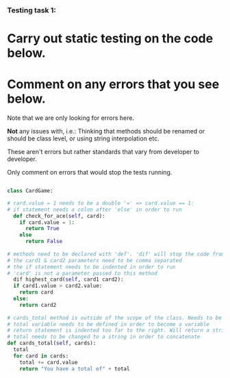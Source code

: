 ### Testing task 1:

# Carry out static testing on the code below.
# Comment on any errors that you see below.

Note that we are only looking for errors here.

**Not** any issues with, i.e.: 
Thinking that methods should be renamed or should be class level, or using string interpolation etc. 

These aren't errors but rather standards that vary from developer to developer. 

Only comment on errors that would stop the tests running.

```python

class CardGame:

# card.value = 1 needs to be a double '=' => card.value == 1:
# if statement needs a colon after 'else' in order to run
  def check_for_ace(self, card):
    if card.value = 1:
      return True
    else
      return False
   
# methods need to be declared with 'def'. 'dif' will stop the code from running
# the card1 & card2 parameters need to be comma separated
# the if statement needs to be indented in order to run
# 'card' is not a parameter passed to this method
  dif highest_card(self, card1 card2):
  if card1.value > card2.value:
    return card
  else:
    return card2
  
# cards_total method is outside of the scope of the class. Needs to be indented to the right
# total variable needs to be defined in order to become a variable
# return statement is indented too far to the right. Will return a string for every card in cards.
# total needs to be changed to a string in order to concatenate
def cards_total(self, cards):
  total
  for card in cards:
    total += card.value
    return "You have a total of" + total
  
```
